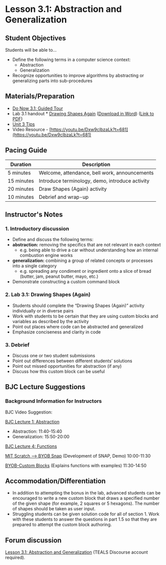 
# Lesson 3.1: Abstraction and Generalization

## Student Objectives

Students will be able to...

* Define the following terms in a computer science context:
  * Abstraction
  * Generalization
* Recognize opportunities to improve algorithms by abstracting or generalizing parts into sub-procedures

## Materials/Preparation

* [Do Now 3.1: Guided Tour](do_now_31.md)
* Lab 3.1 handout * [Drawing Shapes Again](lab_31.md) ([Download in Word](https://github.com/TEALSK12/introduction-to-computer-science/raw/master/Unit%203%20Word/Lab%203.1%20Drawing%20Shapes%20Again.docx)) ([Link to PDF](https://github.com/TEALSK12/introduction-to-computer-science/raw/master/Unit%203%10PDF/Lab%203.1%20Drawing%20Shapes%20Again.pdf))
* [Unit 3 Tips](unit_3_tips.md)
* Video Resource - [https://youtu.be/Dxw9cIbzaLk?t=681](https://youtu.be/Dxw9cIbzaLk?t=681)

## Pacing Guide

| Duration   | Description                                     |
| ---------|  ---------------------------------------------- |
| 5 minutes  | Welcome, attendance, bell work, announcements   |
| 15 minutes | Introduce terminology, demo, introduce activity |
| 20 minutes | Draw Shapes (Again) activity                    |
| 10 minutes | Debrief and wrap-up         |

## Instructor's Notes

### 1. Introductory discussion

* Define and discuss the following terms:
* **abstraction:** removing the specifics that are not relevant in each context
  * e.g. being able to drive a car without understanding how an internal combustion engine works
* **generalization:** combining a group of related concepts or processes into a single category
  * e.g. spreading any condiment or ingredient onto a slice of bread (butter, jam, peanut butter, mayo, etc.)
* Demonstrate constructing a custom command block

### 2. Lab 3.1: Drawing Shapes (Again)

* Students should complete the “Drawing Shapes (Again)” activity individually or in diverse pairs
* Work with students to be certain that they are using custom blocks and variables as described by the activity
* Point out places where code can be abstracted and generalized
* Emphasize conciseness and clarity in code

### 3.  Debrief

* Discuss one or two student submissions
* Point out differences between different students’ solutions
* Point out missed opportunities for abstraction (if any)
* Discuss how this custom block can be useful

## BJC Lecture Suggestions

### Background Information for Instructors

BJC Video Suggestion:

[BJC Lecture 1: Abstraction](https://www.youtube.com/watch?v=Dxw9cIbzaLk)

* Abstraction: 11:40-15:40
* Generalization: 15:50-20:00

[BJC Lecture 4: Functions](https://www.youtube.com/watch?v=_uKCBmQEf5w)

[MIT Scratch --> BYOB Snap](http://www.youtube.com/watch?v=_uKCBmQEf5w&t=10m0s)  (Development of SNAP, Demo) 10:00-11:30

[BYOB-Custom Blocks](http://www.youtube.com/watch?v=_uKCBmQEf5w&t=11m30s)  (Explains functions with examples)   11:30-14:50

## Accommodation/Differentiation

* In addition to attempting the bonus in the lab, advanced students can be encouraged to write a new custom block that draws a specified number of the given shape (for example, 2 squares or 5 hexagons). The number of shapes should be taken as user input.
* Struggling students can be given solution code for all of section 1. Work with these students to answer the questions in part 1.5 so that they are prepared to attempt the custom block authoring.

## Forum discussion

[Lesson 3.1: Abstraction and Generalization](http://forums.tealsk12.org/c/intro-unit-3-variables-and-customization/lesson-3-1-abstraction-and-friends) (TEALS Discourse account required).
